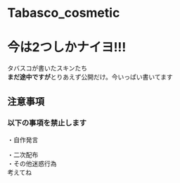 # Tabasco_cosmetic
# 今は2つしかナイヨ!!!
タバスコが書いたスキンたち</br>
**まだ途中ですが**とりあえず公開だけ。今いっぱい書いてます</br>
## 注意事項
### 以下の事項を禁止します
・自作発言</br>

・二次配布</br>
・その他迷惑行為</br>
考えてね
